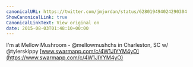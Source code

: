 ```yaml
---
canonicalURL: https://twitter.com/jmjordan/status/628019494024290304
ShowCanonicalLink: true
CanonicalLinkText: View original on
date: 2015-08-03T01:48:10+00:00
---
```

I'm at Mellow Mushroom - @mellowmushchs in Charleston, SC w/ @tylerskippy [www.swarmapp.com/c/4W1JIYYM4yO](https://www.swarmapp.com/c/4W1JIYYM4yO)